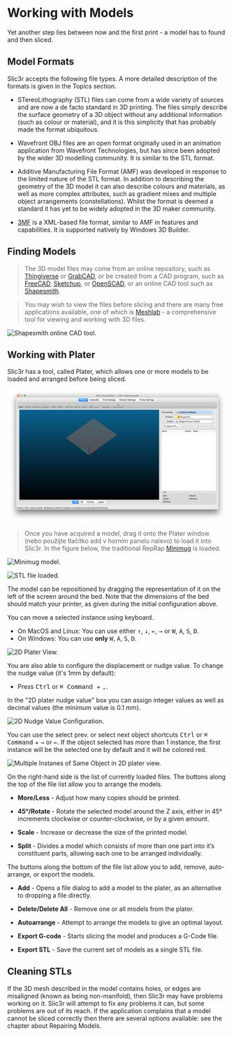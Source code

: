 Working with Models
===================

Yet another step lies between now and the first print - a model has to
found and then sliced.

Model Formats
-------------

Slic3r accepts the following file types. A more detailed description of the formats is given in the Topics section.

-   STereoLithography (STL) files can come from a wide variety of
    sources and are now a de facto standard in 3D printing. The files
    simply describe the surface geometry of a 3D object without any
    additional information (such as colour or material), and it is this
    simplicity that has probably made the format ubiquitous.

-   Wavefront OBJ files are an open format originally used in an
    animation application from Wavefront Technologies, but has since
    been adopted by the wider 3D modelling community. It is similar to
    the STL format.

-   Additive Manufacturing File Format (AMF) was developed in response
    to the limited nature of the STL format. In addition to describing
    the geometry of the 3D model it can also describe colours and
    materials, as well as more complex attributes, such as gradient
    mixes and multiple object arrangements (constellations). Whilst the
    format is deemed a standard it has yet to be widely adopted in the
    3D maker community.

-   [3MF](https://3mf.io/) is a XML-based file format, similar to AMF in
    features and capabilities.
    It is supported natively by Windows 3D Builder.

Finding Models
--------------

>The 3D model files may come from an online repository, such as
[Thingiverse](http://www.thingiverse.com) or [GrabCAD](http://grabcad.com), or be created from a CAD program, such
as [FreeCAD](http://sourceforge.net/projects/free-cad), [Sketchup](http://www.sketchup.com), or [OpenSCAD](http://www.openscad.org), or an online CAD tool
such as [Shapesmith](http://shapesmith.net).

>You may wish to view the files before slicing and there are many free
applications available, one of which is [Meshlab](http://www.meshlab.org) - a comprehensive
tool for viewing and working with 3D files.

 ![Shapesmith online CAD tool.](images/working-with-models/shapesmith.png "fig:") 

Working with Plater
-------------------

 Slic3r has a tool, called Plater, which
allows one or more models to be loaded and arranged before being sliced.

 ![Plater](images/working-with-models/plater.png "fig:") 

>Once you have acquired a model, drag it onto the Plater window (nebo použijte tlačítko add v horním panelu nalevo) to load it into Slic3r. In the
figure below, the traditional RepRap [Minimug](http://www.thingiverse.com/thing:18357) is loaded.

<!---
The ring around the model is a skirt - a single
perimeter, several millimeters away from the model, which is extruded
first. This is useful in making sure the plastic is flowing smoothly
from the nozzle when the model is starting to be printed.
-->

 ![Minimug model.](images/working-with-models/minimug_model.png "fig:")


 ![STL file
loaded.](images/working-with-models/plater_model_loaded.png "fig:")


The model can be repositioned by dragging the representation of it on
the left of the screen around the bed. Note that the dimensions of the
bed should match your printer, as given during the initial configuration
above.

You can move a selected instance using keyboard.
* On MacOS and Linux: You can use either <kbd>↑</kbd>, <kbd>↓</kbd>, <kbd>←</kbd>, <kbd>→</kbd> or  <kbd>W</kbd>, <kbd>A</kbd>, <kbd>S</kbd>, <kbd>D</kbd>.
* On Windows: You can use **only** <kbd>W</kbd>, <kbd>A</kbd>, <kbd>S</kbd>, <kbd>D</kbd>.

![2D Plater View.](images/working-with-models/rsz_2d_plater.png "fig:")

You are also able to configure the displacement or nudge value. To change the nudge value (it's 1mm by default):
* Press <kbd>Ctrl</kbd> or <kbd> ⌘ Command </kbd> + <kbd>,</kbd>.

In the "2D plater nudge value" box you can assign integer values as well as decimal values (the minimum value is 0.1 mm).

![2D Nudge Value Configuration.](images/working-with-models/rsz_2d_nudge_config.png "fig:")

You can use the select prev. or select next object shortcuts <kbd>Ctrl</kbd> or <kbd>⌘ Command</kbd> + <kbd>→</kbd> or <kbd>←</kbd>. If the object selected has more than 1 instance, the first instance will be the selected one by default and it will be colored red.

![Multiple Instanes of Same Object in 2D plater view.](images/working-with-models/rsz_2d_plater_instances.png "fig:")

On the right-hand side is the list of currently loaded files. The
buttons along the top of the file list allow you to arrange the models.

-   **More/Less** - Adjust how many copies should be printed.

-   **45°/Rotate** - Rotate the selected model around the Z axis, either
    in 45° increments clockwise or counter-clockwise, or by a given
    amount.

-   **Scale** - Increase or decrease the size of the printed model.

-   **Split** - Divides a model which consists of more than one part
    into it’s constituent parts, allowing each one to be arranged
    individually.

The buttons along the bottom of the file list allow you to add, remove,
auto-arrange, or export the models.

-   **Add** - Opens a file dialog to add a model to the plater, as an
    alternative to dropping a file directly.

-   **Delete/Delete All** - Remove one or all models from the plater.

-   **Autoarrange** - Attempt to arrange the models to give an optimal
    layout.

-   **Export G-code** - Starts slicing the model and produces a G-Code
    file.

-   **Export STL** - Save the current set of models as a single STL
    file.

Cleaning STLs
-------------

 If the 3D mesh described in the model contains
holes, or edges are misaligned (known as being non-manifold), then
Slic3r may have problems working on it. Slic3r will attempt to fix any
problems it can, but some problems are out of its reach. If the
application complains that a model cannot be sliced correctly then there
are several options available: see the chapter about Repairing Models.

[^1]: <http://www.thingiverse.com>

[^2]: <http://grabcad.com>

[^3]: <http://sourceforge.net/projects/free-cad>

[^4]: <http://www.sketchup.com>

[^5]: <http://www.openscad.org>

[^6]: <http://shapesmith.net>

[^7]: <http://www.meshlab.org>

[^8]: <http://www.thingiverse.com/thing:18357>
